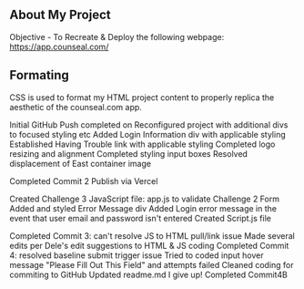 ## About My Project
Objective - To Recreate & Deploy the following webpage:
https://app.counseal.com/

## Formating
CSS is used to format my HTML project content to properly replica the aesthetic of the counseal.com app.

Initial GitHub Push completed on
Reconfigured project with additional divs to focused styling etc
Added Login Information div with applicable styling
Established Having Trouble link with applicable styling 
Completed logo resizing and alignment
Completed styling input boxes
Resolved displacement of East container image

Completed Commit 2
Publish via Vercel

Created Challenge 3 JavaScript file: app.js to validate Challenge 2 Form
Added and styled Error Message div
Added Login error message in the event that user email and password isn't entered
Created Script.js file

Completed Commit 3: can't resolve JS to HTML pull/link issue
Made several edits per Dele's edit suggestions to HTML & JS coding
Completed Commit 4: resolved baseline submit trigger issue
Tried to coded input hover message "Please Fill Out This Field" and attempts failed
Cleaned coding for commiting to GitHub
Updated readme.md
I give up!
Completed Commit4B
